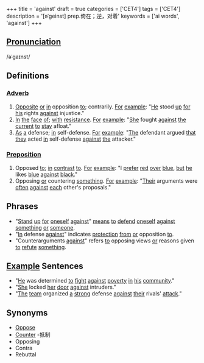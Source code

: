 +++
title = 'against'
draft = true
categories = ['CET4']
tags = ['CET4']
description = '[əˈgeinst] prep.倚在；逆，对着'
keywords = ['ai words', 'against']
+++

## [Pronunciation](/en/post/pronunciation/)
/əˈɡaɪnst/

## Definitions
### [Adverb](/en/post/adverb/)
1. [Opposite](/en/post/opposite/) [or](/en/post/or/) [in](/en/post/in/) opposition [to](/en/post/to/); contrarily. [For](/en/post/for/) [example](/en/post/example/): "[He](/en/post/he/) stood [up](/en/post/up/) [for](/en/post/for/) [his](/en/post/his/) rights [against](/en/post/against/) injustice."
2. [In](/en/post/in/) [the](/en/post/the/) [face](/en/post/face/) [of](/en/post/of/); [with](/en/post/with/) [resistance](/en/post/resistance/). [For](/en/post/for/) [example](/en/post/example/): "[She](/en/post/she/) fought [against](/en/post/against/) [the](/en/post/the/) [current](/en/post/current/) [to](/en/post/to/) [stay](/en/post/stay/) afloat."
3. [As](/en/post/as/) [a](/en/post/a/) defense; [in](/en/post/in/) self-defense. [For](/en/post/for/) [example](/en/post/example/): "[The](/en/post/the/) defendant argued [that](/en/post/that/) [they](/en/post/they/) acted [in](/en/post/in/) self-defense [against](/en/post/against/) [the](/en/post/the/) attacker."

### [Preposition](/en/post/preposition/)
1. Opposed [to](/en/post/to/); [in](/en/post/in/) [contrast](/en/post/contrast/) [to](/en/post/to/). [For](/en/post/for/) [example](/en/post/example/): "I [prefer](/en/post/prefer/) [red](/en/post/red/) [over](/en/post/over/) [blue](/en/post/blue/), [but](/en/post/but/) [he](/en/post/he/) likes [blue](/en/post/blue/) [against](/en/post/against/) [black](/en/post/black/)."
2. Opposing [or](/en/post/or/) countering [something](/en/post/something/). [For](/en/post/for/) [example](/en/post/example/): "[Their](/en/post/their/) arguments were [often](/en/post/often/) [against](/en/post/against/) [each](/en/post/each/) other's proposals."

## Phrases
- "[Stand](/en/post/stand/) [up](/en/post/up/) [for](/en/post/for/) [oneself](/en/post/oneself/) [against](/en/post/against/)" [means](/en/post/means/) [to](/en/post/to/) [defend](/en/post/defend/) [oneself](/en/post/oneself/) [against](/en/post/against/) [something](/en/post/something/) [or](/en/post/or/) [someone](/en/post/someone/).
- "[In](/en/post/in/) defense [against](/en/post/against/)" indicates [protection](/en/post/protection/) [from](/en/post/from/) [or](/en/post/or/) opposition [to](/en/post/to/).
- "Counterarguments [against](/en/post/against/)" refers [to](/en/post/to/) opposing views [or](/en/post/or/) reasons given [to](/en/post/to/) [refute](/en/post/refute/) [something](/en/post/something/).

## [Example](/en/post/example/) Sentences
- "[He](/en/post/he/) was determined [to](/en/post/to/) [fight](/en/post/fight/) [against](/en/post/against/) [poverty](/en/post/poverty/) [in](/en/post/in/) [his](/en/post/his/) [community](/en/post/community/)."
- "[She](/en/post/she/) locked [her](/en/post/her/) [door](/en/post/door/) [against](/en/post/against/) intruders."
- "[The](/en/post/the/) [team](/en/post/team/) organized [a](/en/post/a/) [strong](/en/post/strong/) defense [against](/en/post/against/) [their](/en/post/their/) rivals' [attack](/en/post/attack/)."

## Synonyms
- [Oppose](/en/post/oppose/)
- [Counter](/en/post/counter/)
-抵制
- Opposing
- Contra
- Rebuttal
